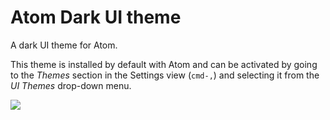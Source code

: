 # Atom Dark UI theme

A dark UI theme for Atom.

This theme is installed by default with Atom and can be activated by going to
the _Themes_ section in the Settings view (`cmd-,`) and selecting it from the
_UI Themes_ drop-down menu.

![](https://dl-web.dropbox.com/get/Screenshots/Screenshot%202015-04-27%2023.59.32.png?_subject_uid=2040552&w=AABV0giYMUH3J7M69gVX51nc-Fv8rYdxjUKUyYaadICLBA)
